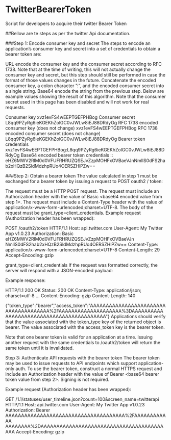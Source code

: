 # TwitterBearerToken
Script for developers to acquire their twitter Bearer Token

##Bellow are te steps as per the twitter Api documentation.

###Step 1: 
 Encode consumer key and secret The steps to encode an application’s consumer key and secret into a set of credentials to obtain a bearer token are:

URL encode the consumer key and the consumer secret according to RFC 1738. Note that at the time of writing, this will not actually change the consumer key and secret, but this step should still be performed in case the format of those values changes in the future. Concatenate the encoded consumer key, a colon character ”:”, and the encoded consumer secret into a single string. Base64 encode the string from the previous step. Below are example values showing the result of this algorithm. Note that the consumer secret used in this page has been disabled and will not work for real requests.

Consumer key xvz1evFS4wEEPTGEFPHBog Consumer secret L8qq9PZyRg6ieKGEKhZolGC0vJWLw8iEJ88DRdyOg RFC 1738 encoded consumer key (does not change) xvz1evFS4wEEPTGEFPHBog RFC 1738 encoded consumer secret (does not change) L8qq9PZyRg6ieKGEKhZolGC0vJWLw8iEJ88DRdyOg Bearer token credentials xvz1evFS4wEEPTGEFPHBog:L8qq9PZyRg6ieKGEKhZolGC0vJWLw8iEJ88DRdyOg Base64 encoded bearer token credentials :: eHZ6MWV2RlM0d0VFUFRHRUZQSEJvZzpMOHFxOVBaeVJnNmllS0dFS2hab2xHQzB2SldMdzhpRUo4OERSZHlPZw== 


###Step 2:
Obtain a bearer token The value calculated in step 1 must be exchanged for a bearer token by issuing a request to POST oauth2 / token:

The request must be a HTTP POST request. The request must include an Authorization header with the value of Basic <base64 encoded value from step 1>. The request must include a Content-Type header with the value of application/x-www-form-urlencoded;charset=UTF-8. The body of the request must be grant_type=client_credentials. Example request (Authorization header has been wrapped):

POST /oauth2/token HTTP/1.1 Host: api.twitter.com User-Agent: My Twitter App v1.0.23 Authorization: Basic eHZ6MWV2RlM0d0VFUFRHRUZQSEJvZzpMOHFxOVBaeVJn NmllS0dFS2hab2xHQzB2SldMdzhpRUo4OERSZHlPZw== Content-Type: application/x-www-form-urlencoded;charset=UTF-8 Content-Length: 29 Accept-Encoding: gzip

grant_type=client_credentials If the request was formatted correctly, the server will respond with a JSON-encoded payload:

Example response:

HTTP/1.1 200 OK Status: 200 OK Content-Type: application/json; charset=utf-8 ... Content-Encoding: gzip Content-Length: 140

{"token_type":"bearer","access_token":"AAAAAAAAAAAAAAAAAAAAAAAAAAAAAAAAAAAAAA%2FAAAAAAAAAAAAAAAAAAAA%3DAAAAAAAAAAAAAAAAAAAAAAAAAAAAAAAAAAAAAAAAAA"} Applications should verify that the value associated with the token_type key of the returned object is bearer. The value associated with the access_token key is the bearer token.

Note that one bearer token is valid for an application at a time. Issuing another request with the same credentials to /oauth2/token will return the same token until it is invalidated.

Step 3: Authenticate API requests with the bearer token The bearer token may be used to issue requests to API endpoints which support application-only auth. To use the bearer token, construct a normal HTTPS request and include an Authorization header with the value of Bearer <base64 bearer token value from step 2>. Signing is not required.

Example request (Authorization header has been wrapped):

GET /1.1/statuses/user_timeline.json?count=100&screen_name=twitterapi HTTP/1.1 Host: api.twitter.com User-Agent: My Twitter App v1.0.23 Authorization: Bearer AAAAAAAAAAAAAAAAAAAAAAAAAAAAAAAAAAAAAA%2FAAAAAAAAAAAA AAAAAAAA%3DAAAAAAAAAAAAAAAAAAAAAAAAAAAAAAAAAAAAAAAAAA Accept-Encoding: gzip
